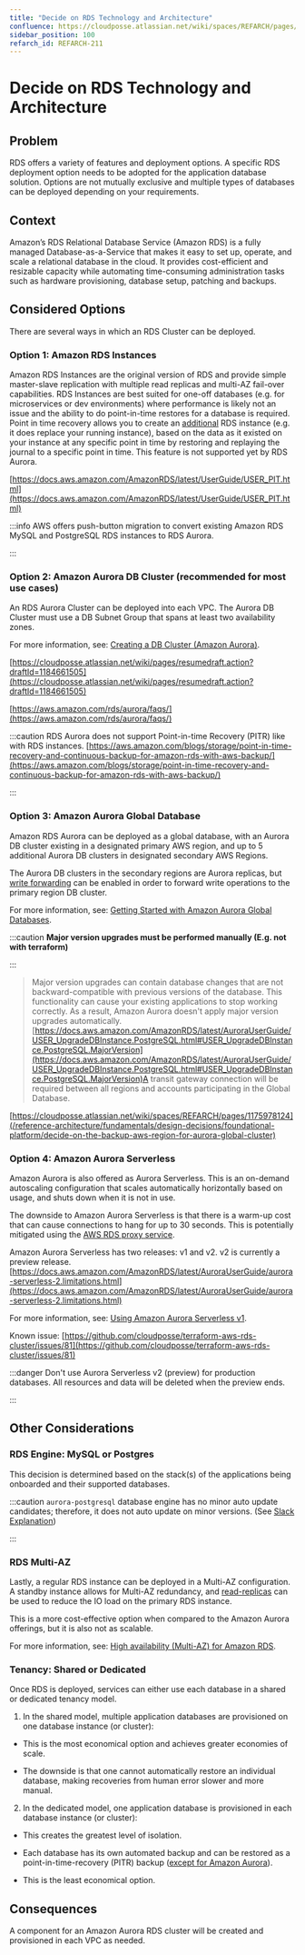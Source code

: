 ```yaml
---
title: "Decide on RDS Technology and Architecture"
confluence: https://cloudposse.atlassian.net/wiki/spaces/REFARCH/pages/1175388285/REFARCH-211+-+Decide+on+RDS+Technology+and+Architecture
sidebar_position: 100
refarch_id: REFARCH-211
---
```


# Decide on RDS Technology and Architecture

## Problem
RDS offers a variety of features and deployment options. A specific RDS deployment option needs to be adopted for the application database solution. Options are not mutually exclusive and multiple types of databases can be deployed depending on your requirements.

## Context
Amazon’s RDS Relational Database Service (Amazon RDS) is a fully managed Database-as-a-Service that makes it easy to set up, operate, and scale a relational database in the cloud. It provides cost-efficient and resizable capacity while automating time-consuming administration tasks such as hardware provisioning, database setup, patching and backups.

## Considered Options
There are several ways in which an RDS Cluster can be deployed.

### **Option 1:** Amazon RDS Instances
Amazon RDS Instances are the original version of RDS and provide simple master-slave replication with multiple read replicas and multi-AZ fail-over capabilities. RDS Instances are best suited for one-off databases (e.g. for microservices or dev environments) where performance is likely not an issue and the ability to do point-in-time restores for a database is required.  Point in time recovery allows you to create an <ins>additional</ins> RDS instance (e.g. it does replace your running instance), based on the data as it existed on your instance at any specific point in time by restoring and replaying the journal to a specific point in time. This feature is not supported yet by RDS Aurora.

[https://docs.aws.amazon.com/AmazonRDS/latest/UserGuide/USER_PIT.html](https://docs.aws.amazon.com/AmazonRDS/latest/UserGuide/USER_PIT.html)

:::info
AWS offers push-button migration to convert existing Amazon RDS MySQL and PostgreSQL RDS instances to RDS Aurora.

:::

### **Option 2:** Amazon Aurora DB Cluster (recommended for most use cases)
An RDS Aurora Cluster can be deployed into each VPC. The Aurora DB Cluster must use a DB Subnet Group that spans at least two availability zones.

For more information, see: [Creating a DB Cluster (Amazon Aurora)](https://docs.aws.amazon.com/AmazonRDS/latest/AuroraUserGuide/Aurora.CreateInstance.html).

[https://cloudposse.atlassian.net/wiki/pages/resumedraft.action?draftId=1184661505](https://cloudposse.atlassian.net/wiki/pages/resumedraft.action?draftId=1184661505)

[https://aws.amazon.com/rds/aurora/faqs/](https://aws.amazon.com/rds/aurora/faqs/)

:::caution
RDS Aurora does not support Point-in-time Recovery (PITR) like with RDS instances.
[https://aws.amazon.com/blogs/storage/point-in-time-recovery-and-continuous-backup-for-amazon-rds-with-aws-backup/](https://aws.amazon.com/blogs/storage/point-in-time-recovery-and-continuous-backup-for-amazon-rds-with-aws-backup/)

:::

### **Option 3:** Amazon Aurora Global Database
Amazon RDS Aurora can be deployed as a global database, with an Aurora DB cluster existing in a designated primary AWS region, and up to 5 additional Aurora DB clusters in designated secondary AWS Regions.

The Aurora DB clusters in the secondary regions are Aurora replicas, but [write forwarding](https://docs.aws.amazon.com/AmazonRDS/latest/AuroraUserGuide/aurora-global-database-write-forwarding.html) can be enabled in order to forward write operations to the primary region DB cluster.

For more information, see: [Getting Started with Amazon Aurora Global Databases](https://docs.aws.amazon.com/AmazonRDS/latest/AuroraUserGuide/aurora-global-database-getting-started.html).

:::caution
**Major version upgrades must be performed manually (E.g. not with terraform)**

:::

> Major version upgrades can contain database changes that are not backward-compatible with previous versions of the database. This functionality can cause your existing applications to stop working correctly. As a result, Amazon Aurora doesn't apply major version upgrades automatically.
[https://docs.aws.amazon.com/AmazonRDS/latest/AuroraUserGuide/USER_UpgradeDBInstance.PostgreSQL.html#USER_UpgradeDBInstance.PostgreSQL.MajorVersion](https://docs.aws.amazon.com/AmazonRDS/latest/AuroraUserGuide/USER_UpgradeDBInstance.PostgreSQL.html#USER_UpgradeDBInstance.PostgreSQL.MajorVersion)A transit gateway connection will be required between all regions and accounts participating in the Global Database.

[https://cloudposse.atlassian.net/wiki/spaces/REFARCH/pages/1175978124](/reference-architecture/fundamentals/design-decisions/foundational-platform/decide-on-the-backup-aws-region-for-aurora-global-cluster)

### **Option 4:** Amazon Aurora Serverless
Amazon Aurora is also offered as Aurora Serverless. This is an on-demand autoscaling configuration that scales automatically horizontally based on usage, and shuts down when it is not in use.

The downside to Amazon Aurora Serverless is that there is a warm-up cost that can cause connections to hang for up to 30 seconds. This is potentially mitigated using the [AWS RDS proxy service](https://aws.amazon.com/rds/proxy/).

Amazon Aurora Serverless has two releases: v1 and v2. v2 is currently a preview release. [https://docs.aws.amazon.com/AmazonRDS/latest/AuroraUserGuide/aurora-serverless-2.limitations.html](https://docs.aws.amazon.com/AmazonRDS/latest/AuroraUserGuide/aurora-serverless-2.limitations.html)

For more information, see: [Using Amazon Aurora Serverless v1](https://docs.aws.amazon.com/AmazonRDS/latest/AuroraUserGuide/aurora-serverless.html).

Known issue: [https://github.com/cloudposse/terraform-aws-rds-cluster/issues/81](https://github.com/cloudposse/terraform-aws-rds-cluster/issues/81)

:::danger
Don't use Aurora Serverless v2 (preview) for production databases. All resources and data will be deleted when the preview ends.

:::

## Other Considerations

### RDS Engine: MySQL or Postgres
This decision is determined based on the stack(s) of the applications being onboarded and their supported databases.

:::caution
`aurora-postgresql` database engine has no minor auto update candidates; therefore, it does not auto update on minor versions. (See [Slack Explanation](https://cloudposse.slack.com/archives/C018WN7NC1W/p1646674264252789))

:::

### RDS Multi-AZ
Lastly, a regular RDS instance can be deployed in a Multi-AZ configuration. A standby instance allows for Multi-AZ redundancy, and [read-replicas](https://aws.amazon.com/rds/features/read-replicas/) can be used to reduce the IO load on the primary RDS instance.

This is a more cost-effective option when compared to the Amazon Aurora offerings, but it is also not as scalable.

For more information, see: [High availability (Multi-AZ) for Amazon RDS](https://docs.aws.amazon.com/AmazonRDS/latest/UserGuide/Concepts.MultiAZ.html).

### Tenancy: Shared or Dedicated
Once RDS is deployed, services can either use each database in a shared or dedicated tenancy model.

1. In the shared model, multiple application databases are provisioned on one database instance (or cluster):

- This is the most economical option and achieves greater economies of scale.

- The downside is that one cannot automatically restore an individual database, making recoveries from human error
slower and more manual.

2. In the dedicated model, one application database is provisioned in each database instance (or cluster):

- This creates the greatest level of isolation.

- Each database has its own automated backup and can be restored as a point-in-time-recovery (PITR) backup ([except for Amazon Aurora](https://aws.amazon.com/blogs/storage/point-in-time-recovery-and-continuous-backup-for-amazon-rds-with-aws-backup/)).

- This is the least economical option.

## Consequences
A component for an Amazon Aurora RDS cluster will be created and provisioned in each VPC as needed.


